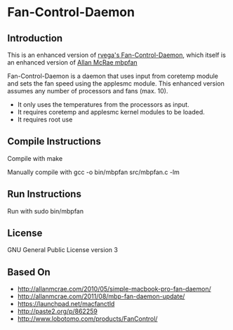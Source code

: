 Fan-Control-Daemon
====================

Introduction
---------------------

This is an enhanced version of [rvega's Fan-Control-Daemon](https://github.com/rvega/Fan-Control-Daemon),
which itself is an enhanced version of [Allan McRae mbpfan](http://allanmcrae.com/2010/05/simple-macbook-pro-fan-daemon/)

Fan-Control-Daemon is a daemon that uses input from coretemp module and sets the fan speed using the applesmc module. 
This enhanced version assumes any number of processors and fans (max. 10).

*  It only uses the temperatures from the processors as input.
*  It requires coretemp and applesmc kernel modules to be loaded.
*  It requires root use


Compile Instructions
---------------------

Compile with
make

Manually compile with
gcc -o bin/mbpfan src/mbpfan.c -lm


Run Instructions
---------------------

Run with
sudo bin/mbpfan


License
---------------------
GNU General Public License version 3


Based On
---------------------

* http://allanmcrae.com/2010/05/simple-macbook-pro-fan-daemon/
* http://allanmcrae.com/2011/08/mbp-fan-daemon-update/
* https://launchpad.net/macfanctld
* http://paste2.org/p/862259
* http://www.lobotomo.com/products/FanControl/
